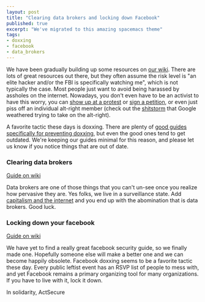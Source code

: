 ```yaml
---
layout: post
title: "Clearing data brokers and locking down Facebook"
published: true
excerpt: "We've migrated to this amazing spacemacs theme"
tags:
- doxxing
- facebook
- data_brokers
---
```


We have been gradually building up some resources on [our wiki](https://github.com/actsecure/resources/wiki). There are lots of great resources out there, but they often assume the risk level is "an elite hacker and/or the FBI is specifically watching me", which is not typically the case. Most people just want to avoid being harassed by assholes on the internet. Nowadays, you don't even have to be an activist to have this worry, you can [show up at a protest](https://theintercept.com/2017/09/06/how-right-wing-extremists-stalk-dox-and-harass-their-enemies/) or [sign a petition](https://www.metro.us/news/big-stories/trump-supporters-publish-personal-information-antifa-doxxing), or even just piss off an individual alt-right member (check out the [shitstorm](http://sfist.com/2017/08/11/alt-right_plans_march_on_google_dox.php) that Google weathered trying to take on the alt-right).

A favorite tactic these days is doxxing. There are plenty of [good guides specifically for preventing doxxing](https://onlinesafety.feministfrequency.com/en/#preventing-doxxing), but even the good ones tend to get outdated. We're keeping our guides minimal for this reason, and please let us know if you notice things that are out of date.

### Clearing data brokers

[Guide on wiki](https://github.com/actsecure/resources/wiki/Clearing-data-brokers)

Data brokers are one of those things that you can't un-see once you realize how pervasive they are. Yes folks, we live in a surveillance state. Add [capitalism and the internet](idlewords.com/talks/internet_with_a_human_face.htm) and you end up with the abomination that is data brokers. Good luck.

### Locking down your facebook

[Guide on wiki](https://github.com/actsecure/resources/wiki/Securing-your-Facebook-profile)

We have yet to find a really great facebook security guide, so we finally made one. Hopefully someone else will make a better one and we can become happily obsolete. Facebook doxxing seems to be a favorite tactic these day. Every public leftist event has an RSVP list of people to mess with, and yet Facebook remains a primary organizing tool for many organizations. If you have to live with it, lock it down.

In solidarity,
ActSecure
